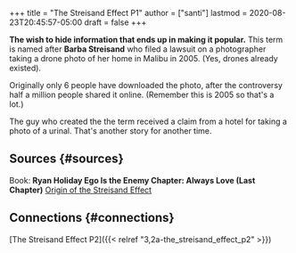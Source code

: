 +++
title = "The Streisand Effect P1"
author = ["santi"]
lastmod = 2020-08-23T20:45:57-05:00
draft = false
+++

****The wish to hide information that ends up in making it popular.****
This term is named after ****Barba Streisand**** who filed a lawsuit on a photographer taking a drone photo of her home in Malibu in 2005. (Yes, drones already existed).

Originally only 6 people have downloaded the photo, after the controversy half a million people shared it online. (Remember this is 2005 so that's a lot.)

The guy who created the the term received a claim from a hotel for taking a photo of a urinal. That's another story for another time.


## Sources {#sources}

Book: **Ryan Holiday Ego Is the Enemy Chapter: Always Love (Last Chapter)**
[Origin of the Streisand Effect](https://www.reputationdefender.com/blog/orm/streisand-effect)


## Connections {#connections}

[The Streisand Effect P2]({{< relref "3,2a-the_streisand_effect_p2" >}})
